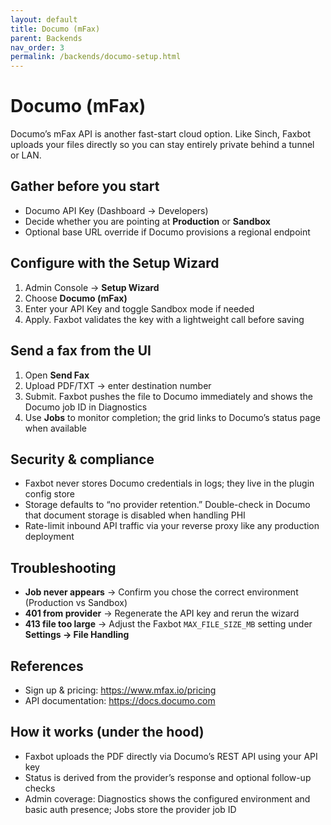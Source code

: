 ```yaml
---
layout: default
title: Documo (mFax)
parent: Backends
nav_order: 3
permalink: /backends/documo-setup.html
---
```


# Documo (mFax)

Documo’s mFax API is another fast-start cloud option. Like Sinch, Faxbot uploads your files directly so you can stay entirely private behind a tunnel or LAN.

## Gather before you start

- Documo API Key (Dashboard → Developers)
- Decide whether you are pointing at **Production** or **Sandbox**
- Optional base URL override if Documo provisions a regional endpoint

## Configure with the Setup Wizard

1. Admin Console → **Setup Wizard**
2. Choose **Documo (mFax)**
3. Enter your API Key and toggle Sandbox mode if needed
4. Apply. Faxbot validates the key with a lightweight call before saving

## Send a fax from the UI

1. Open **Send Fax**
2. Upload PDF/TXT → enter destination number
3. Submit. Faxbot pushes the file to Documo immediately and shows the Documo job ID in Diagnostics
4. Use **Jobs** to monitor completion; the grid links to Documo’s status page when available

## Security & compliance

- Faxbot never stores Documo credentials in logs; they live in the plugin config store
- Storage defaults to “no provider retention.” Double-check in Documo that document storage is disabled when handling PHI
- Rate-limit inbound API traffic via your reverse proxy like any production deployment

## Troubleshooting

- **Job never appears** → Confirm you chose the correct environment (Production vs Sandbox)
- **401 from provider** → Regenerate the API key and rerun the wizard
- **413 file too large** → Adjust the Faxbot `MAX_FILE_SIZE_MB` setting under **Settings → File Handling**

## References

- Sign up & pricing: <https://www.mfax.io/pricing>
- API documentation: <https://docs.documo.com>

## How it works (under the hood)
- Faxbot uploads the PDF directly via Documo’s REST API using your API key
- Status is derived from the provider’s response and optional follow-up checks
- Admin coverage: Diagnostics shows the configured environment and basic auth presence; Jobs store the provider job ID
